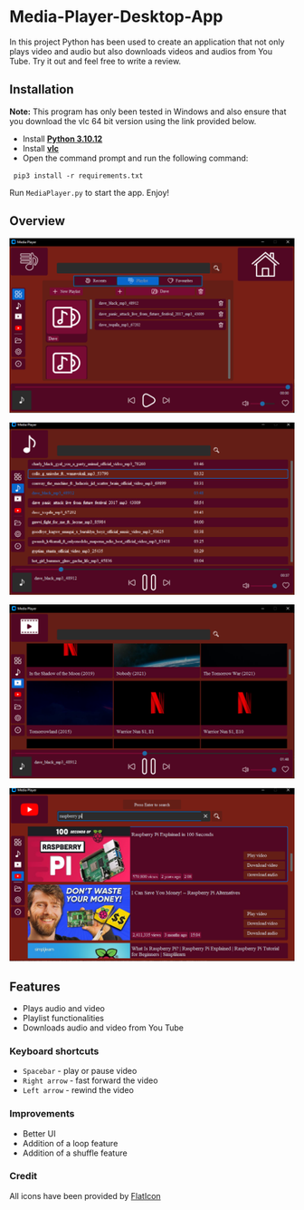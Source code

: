 # **Media-Player-Desktop-App**
In this project Python has been used to create an application that not only plays video and audio but also downloads videos and audios from You Tube. Try it out and feel free to write a review.

## **Installation**
**Note:** This program has only been tested in Windows and also ensure that you download the vlc 64 bit version using the link provided below.
- Install **[Python 3.10.12](https://www.python.org/downloads/release/python-31012/)**
- Install **[vlc](https://get.videolan.org/vlc/3.0.18/win64/vlc-3.0.18-win64.exe)**
- Open the command prompt and run the following command:
 ``` 
  pip3 install -r requirements.txt 
  ```
Run ` MediaPlayer.py ` to start the app. Enjoy!

## **Overview**
![Home](Screenshots/playlist.PNG)

![Music](Screenshots/songs.PNG)

![Video](Screenshots/videos.PNG)

![You Tube](Screenshots/youtube.PNG)

## **Features**
- Plays audio and video
- Playlist functionalities
- Downloads audio and video from You Tube

### Keyboard shortcuts
- ` Spacebar ` - play or pause video
- ` Right arrow ` - fast forward the video 
- ` Left arrow ` - rewind the video

### Improvements
- Better UI
- Addition of a loop feature
- Addition of a shuffle feature

### Credit
All icons have been provided by [FlatIcon](https://www.flaticon.com/)